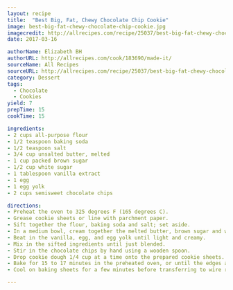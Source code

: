 ```yaml
---
layout: recipe
title:  "Best Big, Fat, Chewy Chocolate Chip Cookie"
image: best-big-fat-chewy-chocolate-chip-cookie.jpg
imagecredit: http://allrecipes.com/recipe/25037/best-big-fat-chewy-chocolate-chip-cookie/
date: 2017-03-16

authorName: Elizabeth BH
authorURL: http://allrecipes.com/cook/183690/made-it/
sourceName: All Recipes
sourceURL: http://allrecipes.com/recipe/25037/best-big-fat-chewy-chocolate-chip-cookie/
category: Dessert
tags:
  - Chocolate
  - Cookies
yield: 7
prepTime: 15
cookTime: 15

ingredients:
- 2 cups all-purpose flour
- 1/2 teaspoon baking soda
- 1/2 teaspoon salt
- 3/4 cup unsalted butter, melted
- 1 cup packed brown sugar
- 1/2 cup white sugar
- 1 tablespoon vanilla extract
- 1 egg
- 1 egg yolk
- 2 cups semisweet chocolate chips

directions:
- Preheat the oven to 325 degrees F (165 degrees C). 
- Grease cookie sheets or line with parchment paper.
- Sift together the flour, baking soda and salt; set aside.
- In a medium bowl, cream together the melted butter, brown sugar and white sugar until well blended. 
- Beat in the vanilla, egg, and egg yolk until light and creamy. 
- Mix in the sifted ingredients until just blended. 
- Stir in the chocolate chips by hand using a wooden spoon. 
- Drop cookie dough 1/4 cup at a time onto the prepared cookie sheets. Cookies should be about 3 inches apart.
- Bake for 15 to 17 minutes in the preheated oven, or until the edges are lightly toasted. 
- Cool on baking sheets for a few minutes before transferring to wire racks to cool completely.

---
```

